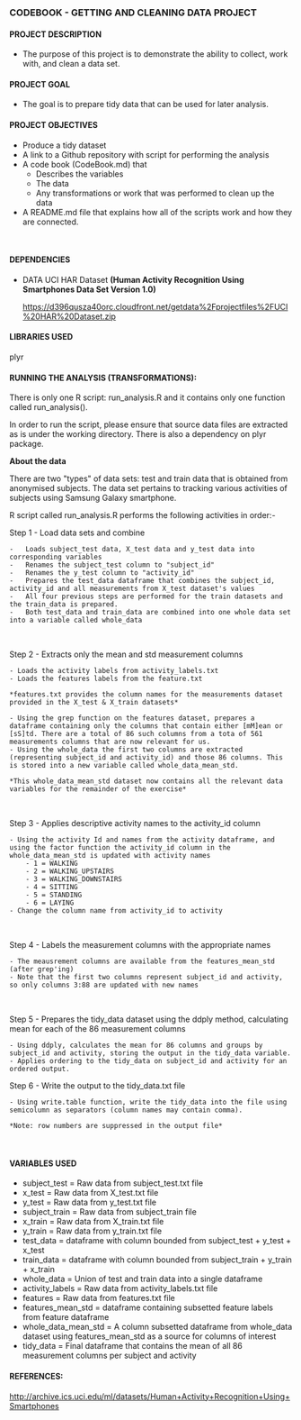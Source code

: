 
### CODEBOOK - GETTING AND CLEANING DATA PROJECT


#### PROJECT DESCRIPTION
-	The purpose of this project is to demonstrate the ability to collect, work with, and clean a data set.


#### PROJECT GOAL
-	The goal is to prepare tidy data that can be used for later analysis. 


#### PROJECT OBJECTIVES
-	Produce a tidy dataset  
-	A link to a Github repository with script for performing the analysis
-	A code book  (CodeBook.md) that 
    - Describes the variables
    - The data
    - Any transformations or work that was performed to clean up the data
-	A README.md file that explains how all of the scripts work and how they are connected.  

<br>

#### DEPENDENCIES
-	DATA
	UCI HAR Dataset **(Human Activity Recognition Using Smartphones Data Set Version 1.0)**

	<https://d396qusza40orc.cloudfront.net/getdata%2Fprojectfiles%2FUCI%20HAR%20Dataset.zip>

#### LIBRARIES USED

  plyr
  

#### RUNNING THE ANALYSIS (TRANSFORMATIONS):

There is only one R script: run_analysis.R and it contains only one function called run_analysis(). 

In order to run the script, please ensure that source data files are extracted as is under the working directory. There is also a dependency on plyr package.

**About the data**

There are two "types" of data sets: test and train data that is obtained from anonymised subjects. The data set pertains to tracking various activities of subjects using Samsung Galaxy smartphone.

R script called run_analysis.R performs the following activities in order:-

Step 1 - Load data sets and combine

    -	Loads subject_test data, X_test data and y_test data into corresponding variables
    -	Renames the subject_test column to "subject_id"
    -   Renames the y_test column to "activity_id"
    -	Prepares the test_data dataframe that combines the subject_id, activity_id and all measurements from X_test dataset's values
    -	All four previous steps are performed for the train datasets and the train_data is prepared.
    -	Both test_data and train_data are combined into one whole data set into a variable called whole_data
    
<br>

Step 2 - Extracts only the mean and std measurement columns

    - Loads the activity labels from activity_labels.txt
    - Loads the features labels from the feature.txt

    *features.txt provides the column names for the measurements dataset provided in the X_test & X_train datasets*

    - Using the grep function on the features dataset, prepares a dataframe containing only the columns that contain either [mM]ean or [sS]td. There are a total of 86 such columns from a tota of 561 measurements columns that are now relevant for us.
    - Using the whole_data the first two columns are extracted (representing subject_id and activity_id) and those 86 columns. This is stored into a new variable called whole_data_mean_std. 

    *This whole_data_mean_std dataset now contains all the relevant data variables for the remainder of the exercise*
    
<br>

Step 3 - Applies descriptive activity names to the activity_id column

    - Using the activity Id and names from the activity dataframe, and using the factor function the activity_id column in the whole_data_mean_std is updated with activity names
        - 1 = WALKING
        - 2 = WALKING_UPSTAIRS
        - 3 = WALKING_DOWNSTAIRS
        - 4 = SITTING
        - 5 = STANDING
        - 6 = LAYING
    - Change the column name from activity_id to activity

<br>

Step 4 - Labels the measurement columns with the appropriate names

    - The meausrement columns are available from the features_mean_std (after grep'ing)
    - Note that the first two columns represent subject_id and activity, so only columns 3:88 are updated with new names

<br>

Step 5 - Prepares the tidy_data dataset using the ddply method, calculating mean for each of the 86 measurement columns

    - Using ddply, calculates the mean for 86 columns and groups by subject_id and activity, storing the output in the tidy_data variable.
    - Applies ordering to the tidy_data on subject_id and activity for an ordered output.

Step 6 - Write the output to the tidy_data.txt file

    - Using write.table function, write the tidy_data into the file using semicolumn as separators (column names may contain comma).
    
    *Note: row numbers are suppressed in the output file*

<br>

#### VARIABLES USED

- subject_test = Raw data from subject_test.txt file
- x_test = Raw data from X_test.txt file
- y_test = Raw data from y_test.txt file
- subject_train = Raw data from subject_train file
- x_train = Raw data from X_train.txt file
- y_train = Raw data from y_train.txt file
- test_data = dataframe with column bounded from subject_test + y_test + x_test
- train_data = dataframe with column bounded from subject_train + y_train + x_train
- whole_data = Union of test and train data into a single dataframe
- activity_labels = Raw data from activity_labels.txt file
- features = Raw data from features.txt file
- features_mean_std = dataframe containing subsetted feature labels from feature dataframe
- whole_data_mean_std = A column subsetted dataframe from whole_data dataset using features_mean_std as a source for columns of interest
- tidy_data = Final dataframe that contains the mean of all 86 measurement columns per subject and activity



#### REFERENCES:
<http://archive.ics.uci.edu/ml/datasets/Human+Activity+Recognition+Using+Smartphones>

